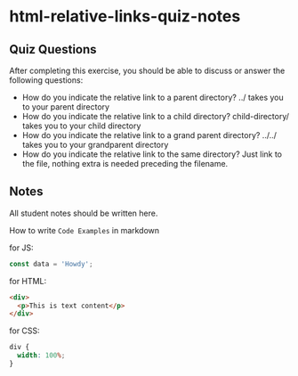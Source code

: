 # html-relative-links-quiz-notes

## Quiz Questions

After completing this exercise, you should be able to discuss or answer the following questions:

- How do you indicate the relative link to a parent directory?
  ../ takes you to your parent directory
- How do you indicate the relative link to a child directory?
  child-directory/ takes you to your child directory
- How do you indicate the relative link to a grand parent directory?
  ../../ takes you to your grandparent directory
- How do you indicate the relative link to the same directory?
  Just link to the file, nothing extra is needed preceding the filename.

## Notes

All student notes should be written here.

How to write `Code Examples` in markdown

for JS:

```javascript
const data = 'Howdy';
```

for HTML:

```html
<div>
  <p>This is text content</p>
</div>
```

for CSS:

```css
div {
  width: 100%;
}
```

